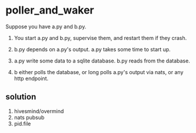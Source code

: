 # poller_and_waker

Suppose you have a.py and b.py. 

1. You start a.py and b.py, supervise them, and restart them if they crash.

2. b.py depends on a.py's output. a.py takes some time to start up.

3. a.py write some data to a sqlite database. b.py reads from the database.

4. b either polls the database, or long polls a.py's output via nats, or any http endpoint.


## solution

1. hivesmind/overmind
2. nats pubsub
3. pid.file
